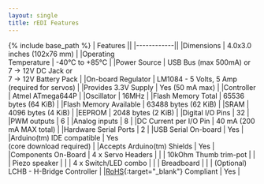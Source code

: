 ```yaml
---
layout: single
title: rEDI Features
---
```

{% include base_path %}
|  Features  ||
|------------||
|Dimensions                |  4.0x3.0 inches (102x76 mm)  |
|Operating<br />Temperature   |  -40°C to +85°C  |
|Power Source              |  USB Bus (max 500mA) or<br />7 → 12V DC Jack or<br /> 7 → 12V Battery Pack  |
|On-board Regulator        |  LM1084 - 5 Volts, 5 Amp (required for servos) |
|Provides 3.3V Supply      |  Yes (50 mA max)  |
|Controller                |  Atmel ATmega644P  |
|Oscillator                |  16MHz  |
|Flash Memory Total        |  65536 bytes (64 KiB)  |
|Flash Memory Available    |  63488 bytes (62 KiB)  |
|SRAM                      |  4096 bytes (4 KiB)  |
|EEPROM                    |  2048 bytes (2 KiB)  |
|Digital I/O Pins          |  32  |
|PWM outputs               |  6  |
|Analog inputs             |  8  |
|DC Current per I/O Pin    |  40 mA  (200 mA MAX total)  |
|Hardware Serial Ports     |  2  |
|USB Serial On-board       |  Yes  |
|Arduino(tm) IDE compatible  |  Yes<br />(core download required)  |
|Accepts Arduino(tm) Shields  |  Yes  |
|Components On-Board       |  4 x Servo Headers  |
|                          |  10kOhm Thumb trim-pot  |
|                          |  Piezo speaker  |
|                          |  4 x Switch/LED combo  |
|                          |  Breadboard  |
|                          |  (Optional) LCHB - H-Bridge Controller  |
|[RoHS](http://en.wikipedia.org/wiki/RoHS){:target="_blank"} Compliant     |  Yes  |

